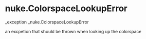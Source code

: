 # nuke.ColorspaceLookupError
_exception _nuke.ColorspaceLookupError

an excpetion that should be thrown when looking up the colorspace
